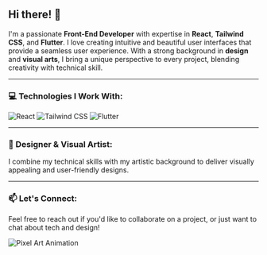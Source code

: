 <h2>Hi there! 👋</h2>

<p>I'm a passionate <strong>Front-End Developer</strong> with expertise in <strong>React</strong>, <strong>Tailwind CSS</strong>, and <strong>Flutter</strong>. I love creating intuitive and beautiful user interfaces that provide a seamless user experience. With a strong background in <strong>design</strong> and <strong>visual arts</strong>, I bring a unique perspective to every project, blending creativity with technical skill.</p>

<hr>

<h3>💻 Technologies I Work With:</h3>

<p>
  <img src="https://img.shields.io/badge/React-20232A?style=for-the-badge&logo=react&logoColor=61DAFB" alt="React">
  <img src="https://img.shields.io/badge/Tailwind_CSS-38B2AC?style=for-the-badge&logo=tailwind-css&logoColor=white" alt="Tailwind CSS">
  <img src="https://img.shields.io/badge/Flutter-02569B?style=for-the-badge&logo=flutter&logoColor=white" alt="Flutter">
</p>

<hr>

<h3>🎨 Designer & Visual Artist:</h3>

<p>I combine my technical skills with my artistic background to deliver visually appealing and user-friendly designs.</p>

<hr>

<h3>📫 Let's Connect:</h3>

<p>Feel free to reach out if you'd like to collaborate on a project, or just want to chat about tech and design!</p>

<!-- Pixel Art Animation Example -->
<p><img src="https://media0.giphy.com/media/v1.Y2lkPTc5MGI3NjExYWFxcDd2MnE0eXE2bGtidXN5Znhsa3B5aDA1YmtyZHl5dm11aGhjbCZlcD12MV9pbnRlcm5hbF9naWZfYnlfaWQmY3Q9Zw/1BfhdxGOr1g5HSKr5o/giphy.webp" alt="Pixel Art Animation"></p>
